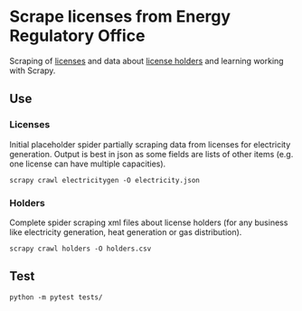 # Scrape licenses from Energy Regulatory Office

Scraping of [licenses](http://licence.eru.cz/) and data about [license holders](https://www.eru.cz/licence/informace-o-drzitelich) and learning working with Scrapy.


## Use

### Licenses

Initial placeholder spider partially scraping data from licenses for electricity generation. Output is best in json as some fields are lists of other items (e.g. one license can have multiple capacities).

`scrapy crawl electricitygen -O electricity.json`

### Holders

Complete spider scraping xml files about license holders (for any business like electricity generation, heat generation or gas distribution).

`scrapy crawl holders -O holders.csv`

## Test

`python -m pytest tests/`
